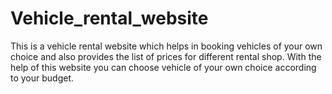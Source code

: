 # Vehicle_rental_website
This is a vehicle rental website which helps in booking vehicles of your own choice and also provides the list of prices for different rental shop. With the help of this website you can choose vehicle of your own choice according to your budget. 
